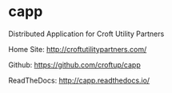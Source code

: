 # capp
Distributed Application for Croft Utility Partners

Home Site: 
http://croftutilitypartners.com/

Github:
https://github.com/croftup/capp

ReadTheDocs:
http://capp.readthedocs.io/
